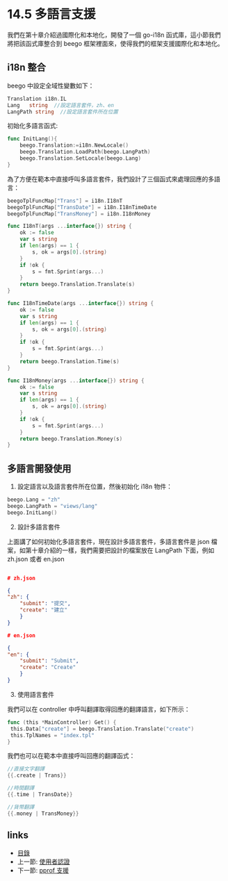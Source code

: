 <!-- {% raw %} -->
# 14.5 多語言支援

我們在第十章介紹過國際化和本地化，開發了一個 go-i18n 函式庫，這小節我們將把該函式庫整合到 beego 框架裡面來，使得我們的框架支援國際化和本地化。

## i18n 整合

beego 中設定全域性變數如下：

```Go
Translation i18n.IL
Lang   string  //設定語言套件，zh、en
LangPath string  //設定語言套件所在位置
```

初始化多語言函式:

```Go
func InitLang(){
    beego.Translation:=i18n.NewLocale()
    beego.Translation.LoadPath(beego.LangPath)
    beego.Translation.SetLocale(beego.Lang)
}
```

為了方便在範本中直接呼叫多語言套件，我們設計了三個函式來處理回應的多語言：

```Go
beegoTplFuncMap["Trans"] = i18n.I18nT
beegoTplFuncMap["TransDate"] = i18n.I18nTimeDate
beegoTplFuncMap["TransMoney"] = i18n.I18nMoney

func I18nT(args ...interface{}) string {
    ok := false
    var s string
    if len(args) == 1 {
        s, ok = args[0].(string)
    }
    if !ok {
        s = fmt.Sprint(args...)
    }
    return beego.Translation.Translate(s)
}

func I18nTimeDate(args ...interface{}) string {
    ok := false
    var s string
    if len(args) == 1 {
        s, ok = args[0].(string)
    }
    if !ok {
        s = fmt.Sprint(args...)
    }
    return beego.Translation.Time(s)
}

func I18nMoney(args ...interface{}) string {
    ok := false
    var s string
    if len(args) == 1 {
        s, ok = args[0].(string)
    }
    if !ok {
        s = fmt.Sprint(args...)
    }
    return beego.Translation.Money(s)
}
```

## 多語言開發使用

1. 設定語言以及語言套件所在位置，然後初始化 i18n 物件：

```Go
beego.Lang = "zh"
beego.LangPath = "views/lang"
beego.InitLang()
```

2. 設計多語言套件

 上面講了如何初始化多語言套件，現在設計多語言套件，多語言套件是 json 檔案，如第十章介紹的一樣，我們需要把設計的檔案放在 LangPath 下面，例如 zh.json 或者 en.json

```json

# zh.json

{
"zh": {
    "submit": "提交",
    "create": "建立"
    }
}

# en.json

{
"en": {
    "submit": "Submit",
    "create": "Create"
    }
}
```

3. 使用語言套件

 我們可以在 controller 中呼叫翻譯取得回應的翻譯語言，如下所示：

```Go
func (this *MainController) Get() {
 this.Data["create"] = beego.Translation.Translate("create")
 this.TplNames = "index.tpl"
}
```
 我們也可以在範本中直接呼叫回應的翻譯函式：

```Go
//直接文字翻譯
{{.create | Trans}}

//時間翻譯
{{.time | TransDate}}

//貨幣翻譯
{{.money | TransMoney}}
```

## links

* [目錄](preface.md)
* 上一節: [使用者認證](14.4.md)
* 下一節: [pprof 支援](14.6.md)
<!-- {% endraw %} -->
